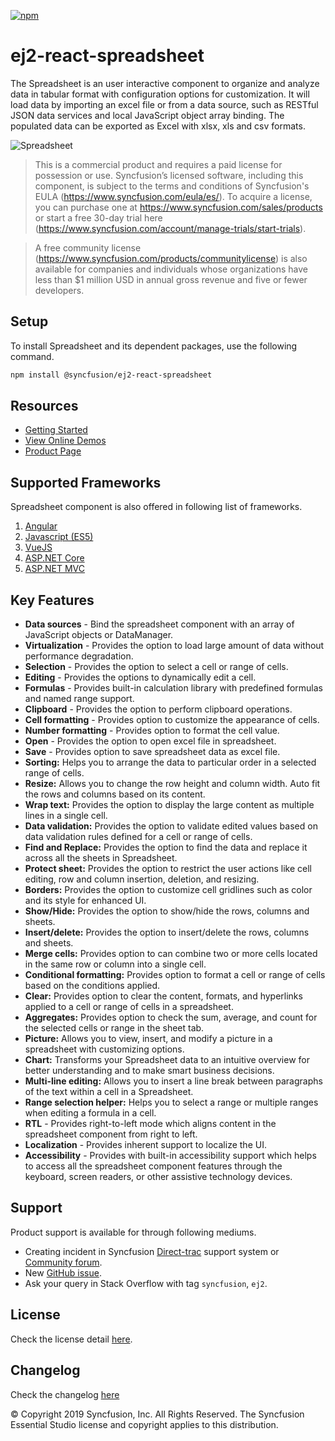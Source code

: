 [![npm](http://ej2.syncfusion.com/github-badges?package=@syncfusion/ej2-react-spreadsheet)](https://www.npmjs.com/package/@syncfusion/ej2-react-spreadsheet)

# ej2-react-spreadsheet

The Spreadsheet is an user interactive component to organize and analyze data in tabular format with configuration options for customization. It will load data by importing an excel file or from a data source, such as RESTful JSON data services and local JavaScript object array binding. The populated data can be exported as Excel with xlsx, xls and csv formats.

![Spreadsheet](https://ej2.syncfusion.com/products/images/spreadsheet/readme.gif)

> This is a commercial product and requires a paid license for possession or use. Syncfusion’s licensed software, including this component, is subject to the terms and conditions of Syncfusion's EULA (https://www.syncfusion.com/eula/es/). To acquire a license, you can purchase one at https://www.syncfusion.com/sales/products or start a free 30-day trial here (https://www.syncfusion.com/account/manage-trials/start-trials).

> A free community license (https://www.syncfusion.com/products/communitylicense) is also available for companies and individuals whose organizations have less than $1 million USD in annual gross revenue and five or fewer developers.

## Setup

To install Spreadsheet and its dependent packages, use the following command.

```sh
npm install @syncfusion/ej2-react-spreadsheet
```

## Resources

* [Getting Started](https://ej2.syncfusion.com/react/documentation/spreadsheet/getting-started?lang=typescript&utm_source=npm&utm_campaign=spreadsheet)
* [View Online Demos](https://ej2.syncfusion.com/react/demos/?utm_source=npm&utm_campaign=spreadsheet#/material/spreadsheet/default)
* [Product Page](https://www.syncfusion.com/react-ui-components/react-spreadsheet)

## Supported Frameworks

Spreadsheet component is also offered in following list of frameworks.

1. [Angular](https://github.com/syncfusion/ej2-angular-ui-components/tree/master/components/spreadsheet)
2. [Javascript (ES5)](https://www.syncfusion.com/javascript-ui-controls/js-spreadsheet)
3. [VueJS](https://github.com/syncfusion/ej2-vue-ui-components/tree/master/components/spreadsheet)
4. [ASP.NET Core](https://www.syncfusion.com/aspnet-core-ui-controls/spreadsheet)
5. [ASP.NET MVC](https://www.syncfusion.com/aspnet-mvc-ui-controls/spreadsheet)

## Key Features

- **Data sources** - Bind the spreadsheet component with an array of JavaScript objects or DataManager.
- **Virtualization** - Provides the option to load large amount of data without performance degradation.
- **Selection** - Provides the option to select a cell or range of cells.
- **Editing** -  Provides the options to dynamically edit a cell.
- **Formulas** - Provides built-in calculation library with predefined formulas and named range support.
- **Clipboard** - Provides the option to perform clipboard operations.
- **Cell formatting** - Provides option to customize the appearance of cells.
- **Number formatting** - Provides option to format the cell value.
- **Open** - Provides the option to open excel file in spreadsheet.
- **Save** - Provides option to save spreadsheet data as excel file.
- **Sorting:** Helps you to arrange the data to particular order in a selected range of cells.
- **Resize:** Allows you to change the row height and column width. Auto fit the rows and columns based on its content.
- **Wrap text:** Provides the option to display the large content as multiple lines in a single cell.
- **Data validation:** Provides the option to validate edited values based on data validation rules defined for a cell or range of cells.
- **Find and Replace:** Provides the option to find the data and replace it across all the sheets in Spreadsheet.
- **Protect sheet:** Provides the option to restrict the user actions like cell editing, row and column insertion, deletion, and resizing.
- **Borders:** Provides the option to customize cell gridlines such as color and its style for enhanced UI.
- **Show/Hide:** Provides the option to show/hide the rows, columns and sheets.
- **Insert/delete:** Provides the option to insert/delete the rows, columns and sheets.
- **Merge cells:** Provides option to can combine two or more cells located in the same row or column into a single cell.
- **Conditional formatting:** Provides option to format a cell or range of cells based on the conditions applied.
- **Clear:** Provides option to clear the content, formats, and hyperlinks applied to a cell or range of cells in a spreadsheet.
- **Aggregates:** Provides option to check the sum, average, and count for the selected cells or range in the sheet tab.
- **Picture:** Allows you to view, insert, and modify a picture in a spreadsheet with customizing options.
- **Chart:** Transforms your Spreadsheet data to an intuitive overview for better understanding and to make smart business decisions.
- **Multi-line editing:** Allows you to insert a line break between paragraphs of the text within a cell in a Spreadsheet.
- **Range selection helper:** Helps you to select a range or multiple ranges when editing a formula in a cell.
- **RTL** - Provides right-to-left mode which aligns content in the spreadsheet component from right to left.
- **Localization** - Provides inherent support to localize the UI.
- **Accessibility** - Provides with built-in accessibility support which helps to access all the spreadsheet component features through the keyboard, screen readers, or other assistive technology devices.

## Support

Product support is available for through following mediums.

* Creating incident in Syncfusion [Direct-trac](https://www.syncfusion.com/support/directtrac/incidents?utm_source=npm&utm_campaign=spreadsheet) support system or [Community forum](https://www.syncfusion.com/forums/essential-js2?utm_source=npm&utm_campaign=spreadsheet).
* New [GitHub issue](https://github.com/syncfusion/ej2-react-ui-components/issues/new).
* Ask your query in Stack Overflow with tag `syncfusion`, `ej2`.

## License

Check the license detail [here](https://github.com/syncfusion/ej2-javascript-ui-controls/blob/master/license?utm_source=npm&utm_campaign=spreadsheet).

## Changelog

Check the changelog [here](https://github.com/syncfusion/ej2-react-ui-components/blob/master/components/spreadsheet/CHANGELOG.md?utm_source=npm&utm_campaign=spreadsheet)

&copy; Copyright 2019 Syncfusion, Inc. All Rights Reserved. The Syncfusion Essential Studio license and copyright applies to this distribution.
